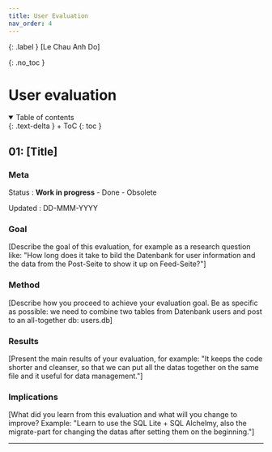 ```yaml
---
title: User Evaluation
nav_order: 4
---
```


{: .label }
[Le Chau Anh Do]

{: .no_toc }
# User evaluation

<details open markdown="block">
{: .text-delta }
<summary>Table of contents</summary>
+ ToC
{: toc }
</details>

## 01: [Title]

### Meta

Status
: **Work in progress** - Done - Obsolete

Updated
: DD-MMM-YYYY

### Goal

[Describe the goal of this evaluation, for example as a research question like: "How long does it take to bild the Datenbank for user information and the data from the Post-Seite to show it up on Feed-Seite?"]

### Method

[Describe how you proceed to achieve your evaluation goal. Be as specific as possible: we need to combine two tables from Datenbank users and post to an all-together db: users.db]

### Results

[Present the main results of your evaluation, for example: "It keeps the code shorter and cleanser, so that we can put all the datas together on the same file and it useful for data management."]

### Implications

[What did you learn from this evaluation and what will you change to improve? Example: "Learn to use the SQL Lite + SQL Alchelmy, also the migrate-part for changing the datas after setting them on the beginning."]

---

